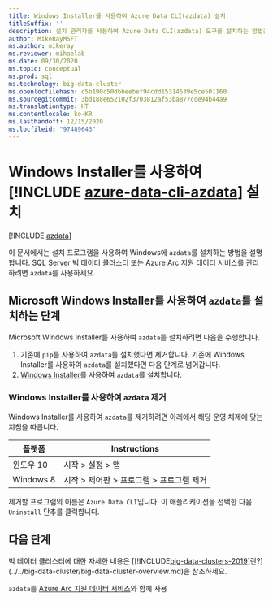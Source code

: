 ```yaml
---
title: Windows Installer를 사용하여 Azure Data CLI(azdata) 설치
titleSuffix: ''
description: 설치 관리자를 사용하여 Azure Data CLI(azdata) 도구를 설치하는 방법을 알아봅니다.
author: MikeRayMSFT
ms.author: mikeray
ms.reviewer: mihaelab
ms.date: 09/30/2020
ms.topic: conceptual
ms.prod: sql
ms.technology: big-data-cluster
ms.openlocfilehash: c5b190c50dbbeebef94cdd15314539e5ce501160
ms.sourcegitcommit: 3bd188e652102f3703812af53ba877cce94b44a9
ms.translationtype: HT
ms.contentlocale: ko-KR
ms.lasthandoff: 12/15/2020
ms.locfileid: "97489643"
---
```

# <a name="install-azure-data-cli-azdata-with-windows-installer"></a>Windows Installer를 사용하여 [!INCLUDE [azure-data-cli-azdata](../../includes/azure-data-cli-azdata.md)] 설치

[!INCLUDE [azdata](../../includes/applies-to-version/azdata.md)]

이 문서에서는 설치 프로그램을 사용하여 Windows에 `azdata`를 설치하는 방법을 설명합니다. SQL Server 빅 데이터 클러스터 또는 Azure Arc 지원 데이터 서비스를 관리하려면 `azdata`를 사용하세요.

## <a name="steps-to-install-azdata-with-the-microsoft-windows-installer"></a>Microsoft Windows Installer를 사용하여 `azdata`를 설치하는 단계

Microsoft Windows Installer를 사용하여 `azdata`를 설치하려면 다음을 수행합니다.

1. 기존에 `pip`를 사용하여 `azdata`를 설치했다면 제거합니다. 기존에 Windows Installer를 사용하여 `azdata`를 설치했다면 다음 단계로 넘어갑니다.
1. [Windows Installer](https://aka.ms/azdata-msi)를 사용하여 `azdata`를 설치합니다.

### <a name="uninstall-azdata-with-windows-installer"></a>Windows Installer를 사용하여 `azdata` 제거

Windows Installer를 사용하여 `azdata`를 제거하려면 아래에서 해당 운영 체제에 맞는 지침을 따릅니다.

| 플랫폼      | Instructions                                           |
| ------------- |--------------------------------------------------------|
| 윈도우 10| 시작 > 설정 > 앱                                |
| Windows 8     | 시작 > 제어판 > 프로그램 > 프로그램 제거 |

제거할 프로그램의 이름은 `Azure Data CLI`입니다. 이 애플리케이션을 선택한 다음 `Uninstall` 단추를 클릭합니다.

## <a name="next-steps"></a>다음 단계

빅 데이터 클러스터에 대한 자세한 내용은 [[!INCLUDE[big-data-clusters-2019](../../includes/ssbigdataclusters-ver15.md)]란?](../../big-data-cluster/big-data-cluster-overview.md)을 참조하세요.

`azdata`를 [Azure Arc 지원 데이터 서비스](/azure/azure-arc/data/)와 함께 사용
